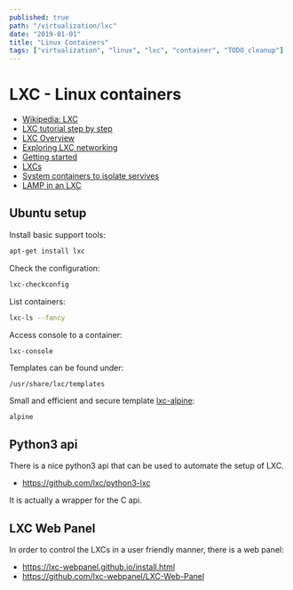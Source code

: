 ```yaml
---
published: true
path: "/virtualization/lxc"
date: "2019-01-01"
title: "Linux Containers"
tags: ["virtualization", "linux", "lxc", "container", "TODO_cleanup"]
---
```

# LXC - Linux containers

* [Wikipedia: LXC](https://en.wikipedia.org/wiki/LXC)
* [LXC tutorial step by step](https://www.stgraber.org/2013/12/20/lxc-1-0-blog-post-series/)
* [LXC Overview](https://blogs.oracle.com/developers/linux-containers-part-1:-overview-v2)
* [Exploring LXC networking](http://containerops.org/2013/11/19/lxc-networking/)
* [Getting started](https://www.digitalocean.com/community/tutorials/getting-started-with-lxc-on-an-ubuntu-13-04-vps)
* [LXCs](https://blogs.oracle.com/developers/linux-container-lxc-part-2:-working-with-containers-v2)
* [System containers to isolate servives](http://www.techrepublic.com/blog/linux-and-open-source/how-to-create-lxc-system-containers-to-isolate-services/)
* [LAMP in an LXC](http://www.zyisrad.com/linux-apache-mysql-php-in-an-lxc-container/)

## Ubuntu setup

Install basic support tools:

```bash
apt-get install lxc
```

Check the configuration:

```bash
lxc-checkconfig
```

List containers:

```bash
lxc-ls --fancy
```

Access console to a container:

```bash
lxc-console
```

Templates can be found under:

```
/usr/share/lxc/templates
```

Small and efficient and secure template [lxc-alpine](http://www.alpinelinux.org/):

    alpine

## Python3 api

There is a nice python3 api that can be used to automate the setup of LXC.

* https://github.com/lxc/python3-lxc

It is actually a wrapper for the C api.

## LXC Web Panel

In order to control the LXCs in a user friendly manner, there is a web panel:

* https://lxc-webpanel.github.io/install.html
* https://github.com/lxc-webpanel/LXC-Web-Panel
